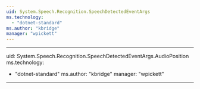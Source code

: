 ```yaml
---
uid: System.Speech.Recognition.SpeechDetectedEventArgs
ms.technology: 
  - "dotnet-standard"
ms.author: "kbridge"
manager: "wpickett"
---
```


---
uid: System.Speech.Recognition.SpeechDetectedEventArgs.AudioPosition
ms.technology: 
  - "dotnet-standard"
ms.author: "kbridge"
manager: "wpickett"
---
